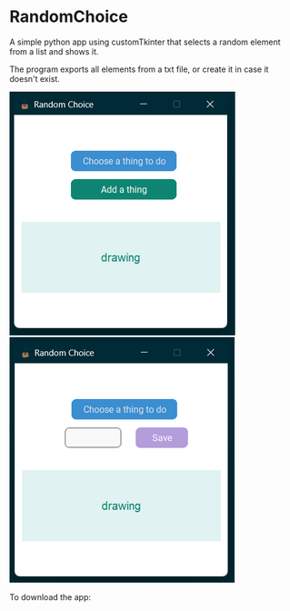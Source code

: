 # RandomChoice

A simple python app using customTkinter that selects a random element from a list and shows it.

The program exports all elements from a txt file, or create it in case it doesn't exist.

![1752528840548](image/README/1752528840548.png)![1752528859839](image/README/1752528859839.png)

To download the app:
